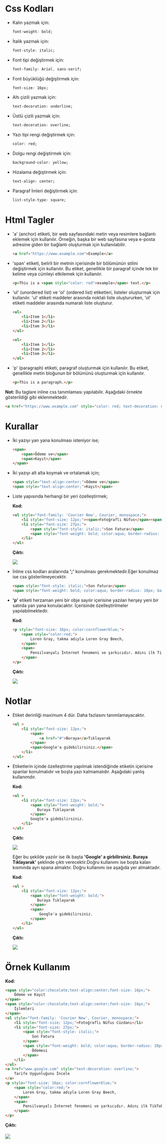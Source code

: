 # Css Kodları

-   Kalın yazmak için:
    ```css
    font-weight: bold;
    ```
-   İtalik yazmak için:
    ```css
    font-style: italic;
    ```
-   Font tipi değiştirmek için:
    ```css
    font-family: Arial, sans-serif;
    ```
-   Font büyüklüğü değiştirmek için:
    ```css
    font-size: 16px;
    ````
-   Altı çizili yazmak için:
    ```css
    text-decoration: underline;
    ````
-   Üstlü çizili yazmak için:
    ```css
    text-decoration: overline;
    ````
-   Yazı tipi rengi değiştirmek için:
    ```css
    color: red;
    ````
-   Dolgu rengi değiştirmek için:
    ```css
    background-color: yellow;
    ````
-   Hizalama değiştirmek için:
    ```css
    text-align: center;
    ````
-   Paragraf İmleri değiştirmek için:
    ```css
    list-style-type: square;
    ```

# Html Tagler

-   'a' (anchor) etiketi, bir web sayfasındaki metin veya resimlere bağlantı eklemek için kullanılır. Örneğin, başka bir web sayfasına veya e-posta adresine giden bir bağlantı oluşturmak için kullanılabilir.
    ```html
    <a href="https://www.example.com">Example</a>
    ```
-   'span' etiketi, belirli bir metnin içerisinde bir bölümünün stilini değiştirmek için kullanılır. Bu etiket, genellikle bir paragraf içinde tek bir kelime veya cümleyi etkilemek için kullanılır.
    ```html
    <p>This is a <span style="color: red">example</span> text.</p>
    ```
-   'ul' (unordered list) ve 'ol' (ordered list) etiketleri, listeler oluşturmak için kullanılır. 'ul' etiketi maddeler arasında noktalı liste oluştururken, 'ol' etiketi maddeler arasında numaralı liste oluşturur.
    ```html    
    <ul>
        <li>Item 1</li>
        <li>Item 2</li>
        <li>Item 3</li>
    </ul>

    <ol>
        <li>Item 1</li>
        <li>Item 2</li>
        <li>Item 3</li>
    </ol>
    ```
-   'p' (paragraph) etiketi, paragraf oluşturmak için kullanılır. Bu etiket, genellikle metin bloğunun bir bölümünü oluşturmak için kullanılır.
    ```html
    <p>This is a paragraph.</p>
    ```

**Not:** Bu taglare inline css tanımlaması yapılabilir. Aşağıdaki örnekte gösterildiği gibi eklenmektedir.
```html
<a href="https://www.example.com" style="color: red; text-decoration: none;">Example</a>
```

# Kurallar

-   İki yazıyı yan yana konulması isteniyor ise;
    ```html
    <span>
        <span>Ödeme ve</span>
        <span>Kayıt</span>
    </span>
    ```
-   İki yazıyı alt alta koymak ve ortalamak için;
    ```html
    <span style="text-align:center;">Ödeme ve</span>
    <span style="text-align:center;">Kayıt</span>
    ```
-   Liste yapısında herhangi bir yeri özelleştirmek;

    **Kod:**

    ```html
    <ul style="font-family: 'Courier New', Courier, monospace;">
        <li style="font-size: 12px;"><span>Fotoğraflı Nüfus</span><span style="font-weight: bold;">Cüzdanı</span></li>
        <li style="font-size: 27px;">
            <span style="font-style: italic;">Son Fatura</span>
            <span style="font-weight: bold; color:aqua; border-radius: 10px; background-color: brown;padding: 5px;">Ödemesi</span>
        </li>
    </ul>
    ```

    **Çıktı:**  

    ![](./img/liste-ozlestirmesi.png) 

-   İnline css kodları aralarında **';'** konulması gerekmektedir.Eğer konulmaz ise css gösterilmeyecektir.
    ```html
    <span style="font-style: italic;">Son Fatura</span>
    <span style="font-weight: bold; color:aqua; border-radius: 10px; background-color: brown;padding: 5px;">Ödemesi</span>
    ```
-   **'p'** etiketi herzaman yeni bir obje sayılır içerisine yazılan herşey yeni bir satırda yan yana konulacaktır. İçerisinde özelleştirilmeler yapılabilmektedir.

    **Kod:**

    ```html
    <p style="font-size: 16px; color:cornflowerblue;">
        <span style="color:red;">
            Loren Gray, takma adıyla Loren Gray Beech,
        </span>
        <span>
            Pensilvanyalı İnternet fenomeni ve şarkıcıdır. Adını ilk TikTok ile duyurmuştur. Mart 2022 itibarıyla TikTok'ta 54.4 milyon, Instagram'da 22.4 milyon takipçisi; Youtube'da 3.78 milyon abonesi vardır. Virgin Records ve Capitol Records ile albüm kontratı imzalamıştır.
        </span>
    </p>
    ```
     
    **Çıktı:**  

    ![](./img/p-etiket.png)    
    

# Notlar
-   Etiket derinliği maximum 4 dür. Daha fazlasını tanımlamayacaktır.
    ```html
    <ul >
        <li style="font-size: 12px;">
            <span>
                <a href="#">Buraya</a>Tıklayarak
            </span>
            <span>Google'a gidebilirsiniz.</span>
        </li>
    </ul>
    ```
-   Etiketlerin içinde özelleştirme yapılmak istendiğinde etiketin içerisine spanlar konulmalıdır ve boşta yazı kalmamalıdır. Aşağıdaki yanlış kullanımdır. 

    **Kod:**  

    ```html
    <ul >
        <li style="font-size: 12px;">
            <span style="font-weight: bold;">
               Buraya Tıklayarak
            </span>
            Google'a gidebilirsiniz.
        </li>
    </ul>
    ```
    **Çıktı:**  

    ![](./img/Not-2-1.png)  

    Eğer bu şekilde yazılır ise ilk başta **'Google' a girbilirsiniz. Buraya Tıklayarak'** şeklinde çıktı verecektir.Doğru kullanımı ise boşta kalan kısmında ayrı spana almaktır. Doğru kullanımı ise aşağıda yer almaktadır. 

    **Kod:**  

    ```html
    <ul >
        <li style="font-size: 12px;">
            <span style="font-weight: bold;">
               Buraya Tıklayarak
            </span>
            <span>
                Google'a gidebilirsiniz.
            </span>
        </li>
    </ul>
    ```

    **Çıktı:**  

    ![](./img/Not-2-2.png)

# Örnek Kullanım

**Kod:**

```html
<span style="color:chocolate;text-align:center;font-size: 16px;">
    Ödeme ve Kayıt
</span>
<span style="color:chocolate;text-align:center;font-size: 16px;">
    İşlemleri
</span>
<ul style="font-family: 'Courier New', Courier, monospace;">
    <li style="font-size: 12px;">Fotoğraflı Nüfus Cüzdanı</li>
    <li style="font-size: 27px;">
        <span style="font-style: italic;">
            Son Fatura
        </span>
        <span style="font-weight: bold; color:aqua; border-radius: 10px; background-color: brown;padding: 5px;">
            Ödemesi
        </span>
    </li>
</ul>
<a href="www.google.com" style="text-decoration: overline;">
    Tarife Uygunluğunu İncele
</a>
<p style="font-size: 16px; color:cornflowerblue;">
    <span style="color:red;">
        Loren Gray, takma adıyla Loren Gray Beech,
    </span>
    <span>
        Pensilvanyalı İnternet fenomeni ve şarkıcıdır. Adını ilk TikTok ile duyurmuştur. Mart 2022 itibarıyla TikTok'ta 54.4 milyon, Instagram'da 22.4 milyon takipçisi; Youtube'da 3.78 milyon abonesi vardır. Virgin Records ve Capitol Records ile albüm kontratı imzalamıştır.
    </span>
</p>
```
**Çıktı:**

<p style="margin-top:20px;">
  <img src="./img/result.png">
</p>
